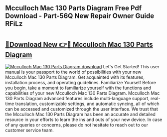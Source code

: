 ## Mcculloch Mac 130 Parts Diagram Free Pdf Download - Part-56Q New Repair Owner Guide RFiLz

# <h2><a href="http://dfkz7x3.blite.top/?on=Mcculloch+Mac+130+Parts+Diagram">🔗Download New 👉🔴 Mcculloch Mac 130 Parts Diagram</a></h2>

[![Mcculloch Mac 130 Parts Diagram download](https://i.imgur.com/lujVjoI.png)](http://dfkz7x3.blite.top/?on=Mcculloch+Mac+130+Parts+Diagram)
Let's Get Started! This user manual is your passport to the world of possibilities with your new Mcculloch Mac 130 Parts Diagram. Get acquainted with its features, installation process, and operating guidelines. Familiarize Yourself Before you begin, take a moment to familiarize yourself with the functions and capabilities of your new Mcculloch Mac 130 Parts Diagram. Mcculloch Mac 130 Parts Diagram advanced features include multi-language support, real-time translation, customizable settings, and automatic syncing, all of which can be accessed and customized through the user interface. We trust that the Mcculloch Mac 130 Parts Diagram has been an accurate and detailed resource in your efforts to learn the ins and outs of your new device. In case of any queries or concerns, please do not hesitate to reach out to our customer service team.
